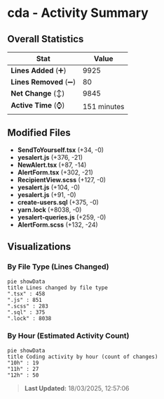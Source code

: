 # cda - Activity Summary 

## Overall Statistics

| Stat                   | Value                                                             |
| ---------------------- | ----------------------------------------------------------------- |
| **Lines Added** (➕)   | 9925                                          |
| **Lines Removed** (➖) | 80                                        |
| **Net Change** (↕)    | 9845                |
| **Active Time** (⌚)   | 151 minutes |


## Modified Files
- **SendToYourself.tsx** (+34, -0)
- **yesalert.js** (+376, -21)
- **NewAlert.tsx** (+87, -14)
- **AlertForm.tsx** (+302, -21)
- **RecipientView.scss** (+127, -0)
- **yesalert.js** (+104, -0)
- **yesalert.js** (+91, -0)
- **create-users.sql** (+375, -0)
- **yarn.lock** (+8038, -0)
- **yesalert-queries.js** (+259, -0)
- **AlertForm.scss** (+132, -24)

## Visualizations

### By File Type (Lines Changed)

```mermaid
pie showData
title Lines changed by file type
".tsx" : 458
".js" : 851
".scss" : 283
".sql" : 375
".lock" : 8038
```

### By Hour (Estimated Activity Count)

```mermaid
pie showData
title Coding activity by hour (count of changes)
"10h" : 19
"11h" : 27
"12h" : 50
```


> **Last Updated:** 18/03/2025, 12:57:06